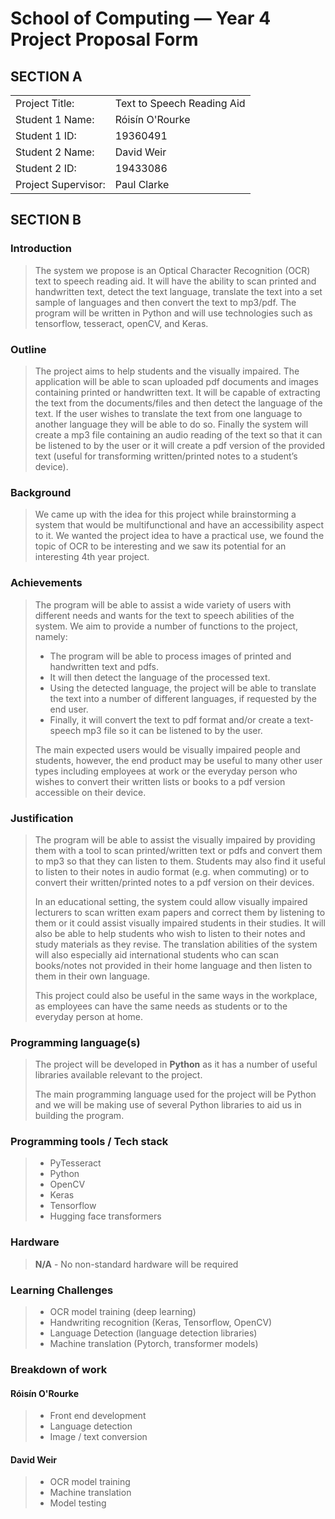 # School of Computing &mdash; Year 4 Project Proposal Form


## SECTION A

|                     |                            |
|---------------------|----------------------------|
|Project Title:       | Text to Speech Reading Aid |
|Student 1 Name:      | Róisín O'Rourke            |
|Student 1 ID:        | 19360491                   |
|Student 2 Name:      | David Weir                 |
|Student 2 ID:        | 19433086                   |
|Project Supervisor:  | Paul Clarke                |


## SECTION B

### Introduction

> The system we propose is an Optical Character Recognition (OCR) text to speech reading aid. It will have the ability 
to scan printed and handwritten text, detect the text language, translate the text into a set sample of languages and 
then convert the text to mp3/pdf. The program will be written in Python and will use technologies such as tensorflow, 
tesseract, openCV, and Keras.

### Outline

> The project aims to help students and the visually impaired. The application will be able to scan uploaded pdf 
> documents and images containing printed or handwritten text. It will be capable of extracting the text from the 
> documents/files and then detect the language of the text. If the user wishes to translate the text from one language
> to another language they will be able to do so. Finally the system will create a mp3 file containing an audio reading
> of the text so that it can be listened to by the user or it will create a pdf version of the provided text (useful 
> for transforming written/printed notes to a student’s device).

### Background

> We came up with the idea for this project while brainstorming a system that would be multifunctional and have an 
> accessibility aspect to it. We wanted the project idea to have a practical use, we found the topic of OCR to be 
> interesting and we saw its potential for an interesting 4th year project.

### Achievements

> The program will be able to assist a wide variety of users with different needs and wants for the text to speech 
> abilities of the system.
We aim to provide a number of functions to the project, namely:
> * The program will be able to process images of printed and handwritten text and pdfs.
> * It will then detect the language of the processed text.
> * Using the detected language, the project will be able to translate the text into a number of different languages, if
> requested by the end user.
> * Finally, it will convert the text to pdf format and/or create a text-speech mp3 file so it can be listened to by
> the user. 
>
> The main expected users would be visually impaired people and students, however, the end product may be useful to many
> other user types including employees at work or the everyday person who wishes to convert their written lists or books
> to a pdf version accessible on their device.


### Justification

> The program will be able to assist the visually impaired by providing them with a tool to scan printed/written text 
> or pdfs and convert them to mp3 so that they can listen to them. Students may also find it useful to listen to their
> notes in audio format (e.g. when commuting) or to convert their written/printed notes to a pdf version on their
> devices.
> 
>In an educational setting, the system could allow visually impaired lecturers to scan written exam papers and correct 
> them by listening to them or it could assist visually impaired students in their studies. It will also be able to help
> students who wish to listen to their notes and study materials as they revise. The translation abilities of the system
> will also especially aid international students who can scan books/notes not provided in their home language and then 
> listen to them in their own language.
>
>This project could also be useful in the same ways in the workplace, as employees can have the same needs as students
> or to the everyday person at home.


### Programming language(s)

> The project will be developed in **Python** as it has a number of useful libraries available relevant to the project.
>
>The main programming language used for the project will be Python and we will be making use of several Python libraries
> to aid us in building the program.


### Programming tools / Tech stack

> * PyTesseract
> * Python
> * OpenCV
> * Keras
> * Tensorflow
> * Hugging face transformers


### Hardware

> **N/A** - No non-standard hardware will be required

### Learning Challenges

> * OCR model training (deep learning)
> * Handwriting recognition (Keras, Tensorflow, OpenCV)
> * Language Detection (language detection libraries)
> * Machine translation (Pytorch, transformer models)


### Breakdown of work

#### Róisín O'Rourke

> * Front end development
> * Language detection
> * Image / text conversion


#### David Weir

> * OCR model training
> * Machine translation
> * Model testing



